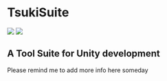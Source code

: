 # TsukiSuite
<p>
    <img src="https://img.shields.io/github/license/LAJE-Studio/UnityUtilities.svg">
    <img src="https://img.shields.io/github/last-commit/LAJE-Studio/UnityUtilities.svg">
</p>

## A Tool Suite for Unity development
Please remind me to add more info here someday 